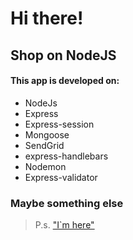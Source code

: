 # Hi there!
## Shop on NodeJS

#### This app is developed on:
  - NodeJs
  - Express
  - Express-session
  - Mongoose
  - SendGrid
  - express-handlebars
  - Nodemon
  - Express-validator
### Maybe something else

> P.s.  ["I`m here"](https://www.linkedin.com/in/mikhailkarnou)
